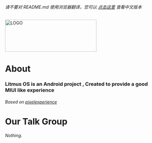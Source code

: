 ###### 请不要对 README.md 使用浏览器翻译，您可以 [点击这里](https://github.com/project-litmus/.github/blob/main/profile/README-zh-cn.md) 查看中文版本  
  
<div>    
  <img src="https://s1.ax1x.com/2023/04/04/pp5krut.png" width = "300" height = "105" alt="LOGO" />
</div>


# About
### Litmus OS is an Android project , Created to provide a good MIUI like experience
###### Based on [pixelexperience](https://github.com/pixelexperience) 
# Our Talk Group</H2>
###### Nothing.
